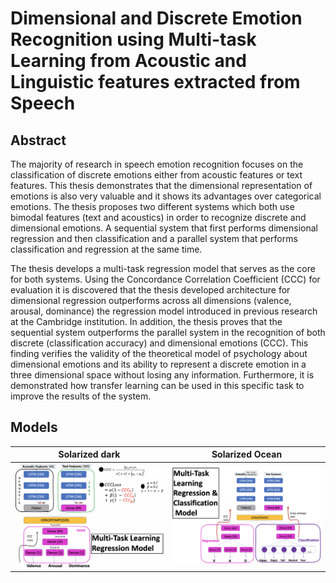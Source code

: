 # Dimensional and Discrete Emotion Recognition using Multi-task Learning from Acoustic and Linguistic features extracted from Speech

## Abstract
The majority of research in speech emotion recognition focuses on the classification
of discrete emotions either from acoustic features or text features. This thesis demonstrates that the dimensional representation of emotions is also very valuable and it shows
its advantages over categorical emotions. The thesis proposes two different systems which
both use bimodal features (text and acoustics) in order to recognize discrete and dimensional emotions. A sequential system that first performs dimensional regression and then
classification and a parallel system that performs classification and regression at the same
time.

The thesis develops a multi-task regression model that serves as the core for both systems. Using the Concordance Correlation Coefficient (CCC) for evaluation it is discovered that the thesis developed architecture for dimensional regression outperforms across
all dimensions (valence, arousal, dominance) the regression model introduced in previous
research at the Cambridge institution. In addition, the thesis proves that the sequential
system outperforms the parallel system in the recognition of both discrete (classification
accuracy) and dimensional emotions (CCC). This finding verifies the validity of the theoretical model of psychology about dimensional emotions and its ability to represent a
discrete emotion in a three dimensional space without losing any information. Furthermore, it is demonstrated how transfer learning can be used in this specific task to improve
the results of the system.


## Models 
Solarized dark             |  Solarized Ocean
:-------------------------:|:-------------------------:
![](img/mtl-regression.png)  |  ![](img/mtl-class.png)

